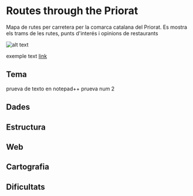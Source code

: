 # Routes through the Priorat
Mapa de rutes per carretera per la comarca catalana del Priorat. Es mostra els trams de les rutes, punts d'interés i opinions de restaurants

![alt text](imatge.jpg)

exemple text [link](http://www.urv.cat)

## Tema
prueva de texto en notepad++
prueva num 2
## Dades

## Estructura

## Web

## Cartografia

## Dificultats
